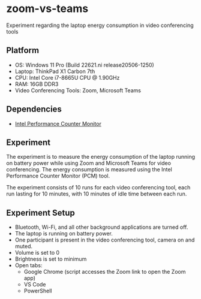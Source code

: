 # zoom-vs-teams
Experiment regarding the laptop energy consumption in video conferencing tools

## Platform
- OS: Windows 11 Pro (Build 22621.ni release20506-1250)
- Laptop: ThinkPad X1 Carbon 7th
- CPU: Intel Core i7-8665U CPU @ 1.90GHz
- RAM: 16GB DDR3
- Video Conferencing Tools: Zoom, Microsoft Teams

## Dependencies
- [Intel Performance Counter Monitor](https://github.com/intel/pcm)

## Experiment
The experiment is to measure the energy consumption of the laptop running on battery power while using Zoom and Microsoft Teams for video conferencing.
The energy consumption is measured using the Intel Performance Counter Monitor (PCM) tool.

The experiment consists of 10 runs for each video conferencing tool, each run lasting for 10 minutes, with 10 minutes of idle time between each run.

## Experiment Setup
* Bluetooth, Wi-Fi, and all other background applications are turned off.
* The laptop is running on battery power.
* One participant is present in the video conferencing tool, camera on and muted.
* Volume is set to 0
* Brightness is set to minimum
* Open tabs:
  - Google Chrome (script accesses the Zoom link to open the Zoom app)
  - VS Code
  - PowerShell
  